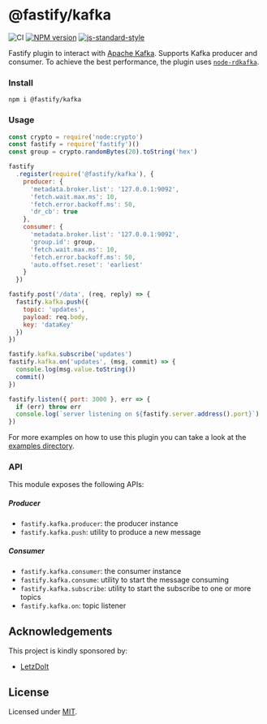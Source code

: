 # @fastify/kafka

![CI](https://github.com/fastify/fastify-kafka/workflows/CI/badge.svg)
[![NPM version](https://img.shields.io/npm/v/@fastify/kafka.svg?style=flat)](https://www.npmjs.com/package/@fastify/kafka)
[![js-standard-style](https://img.shields.io/badge/code%20style-standard-brightgreen.svg?style=flat)](https://standardjs.com/)

Fastify plugin to interact with [Apache Kafka](http://kafka.apache.org/). Supports Kafka producer and consumer.
To achieve the best performance, the plugin uses [`node-rdkafka`](https://github.com/Blizzard/node-rdkafka).

### Install

```
npm i @fastify/kafka
```

### Usage

```js
const crypto = require('node:crypto')
const fastify = require('fastify')()
const group = crypto.randomBytes(20).toString('hex')

fastify
  .register(require('@fastify/kafka'), {
    producer: {
      'metadata.broker.list': '127.0.0.1:9092',
      'fetch.wait.max.ms': 10,
      'fetch.error.backoff.ms': 50,
      'dr_cb': true
    },
    consumer: {
      'metadata.broker.list': '127.0.0.1:9092',
      'group.id': group,
      'fetch.wait.max.ms': 10,
      'fetch.error.backoff.ms': 50,
      'auto.offset.reset': 'earliest'
    }
  })

fastify.post('/data', (req, reply) => {
  fastify.kafka.push({
    topic: 'updates',
    payload: req.body,
    key: 'dataKey'
  })
})

fastify.kafka.subscribe('updates')
fastify.kafka.on('updates', (msg, commit) => {
  console.log(msg.value.toString())
  commit()
})

fastify.listen({ port: 3000 }, err => {
  if (err) throw err
  console.log(`server listening on ${fastify.server.address().port}`)
})
 ```

For more examples on how to use this plugin you can take a look at the [examples directory](./examples).

### API
This module exposes the following APIs:
##### Producer
- `fastify.kafka.producer`: the producer instance
- `fastify.kafka.push`: utility to produce a new message

##### Consumer
- `fastify.kafka.consumer`: the consumer instance
- `fastify.kafka.consume`: utility to start the message consuming
- `fastify.kafka.subscribe`: utility to start the subscribe to one or more topics
- `fastify.kafka.on`: topic listener

## Acknowledgements

This project is kindly sponsored by:
- [LetzDoIt](https://www.letzdoitapp.com/)

## License

Licensed under [MIT](./LICENSE).
